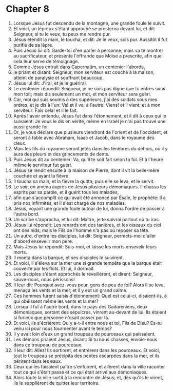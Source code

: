 # Chapter 8

1. Lorsque Jésus fut descendu de la montagne, une grande foule le suivit.
2. Et voici, un lépreux s'étant approché se prosterna devant lui, et dit: Seigneur, si tu le veux, tu peux me rendre pur.
3. Jésus étendit la main, le toucha, et dit: Je le veux, sois pur. Aussitôt il fut purifié de sa lèpre.
4. Puis Jésus lui dit: Garde-toi d'en parler à personne; mais va te montrer au sacrificateur, et présente l'offrande que Moïse a prescrite, afin que cela leur serve de témoignage.
5. Comme Jésus entrait dans Capernaüm, un centenier l'aborda,
6. le priant et disant: Seigneur, mon serviteur est couché à la maison, atteint de paralysie et souffrant beaucoup.
7. Jésus lui dit: J'irai, et je le guérirai.
8. Le centenier répondit: Seigneur, je ne suis pas digne que tu entres sous mon toit; mais dis seulement un mot, et mon serviteur sera guéri.
9. Car, moi qui suis soumis à des supérieurs, j'ai des soldats sous mes ordres; et je dis à l'un: Va! et il va; à l'autre: Viens! et il vient; et à mon serviteur: Fais cela! et il le fait.
10. Après l'avoir entendu, Jésus fut dans l'étonnement, et il dit à ceux qui le suivaient: Je vous le dis en vérité, même en Israël je n'ai pas trouvé une aussi grande foi.
11. Or, je vous déclare que plusieurs viendront de l'orient et de l'occident, et seront à table avec Abraham, Isaac et Jacob, dans le royaume des cieux.
12. Mais les fils du royaume seront jetés dans les ténèbres du dehors, où il y aura des pleurs et des grincements de dents.
13. Puis Jésus dit au centenier: Va, qu'il te soit fait selon ta foi. Et à l'heure même le serviteur fut guéri.
14. Jésus se rendit ensuite à la maison de Pierre, dont il vit la belle-mère couchée et ayant la fièvre.
15. Il toucha sa main, et la fièvre la quitta; puis elle se leva, et le servit.
16. Le soir, on amena auprès de Jésus plusieurs démoniaques. Il chassa les esprits par sa parole, et il guérit tous les malades,
17. afin que s'accomplît ce qui avait été annoncé par Ésaïe, le prophète: Il a pris nos infirmités, et il s'est chargé de nos maladies.
18. Jésus, voyant une grande foule autour de lui, donna l'ordre de passer à l'autre bord.
19. Un scribe s'approcha, et lui dit: Maître, je te suivrai partout où tu iras.
20. Jésus lui répondit: Les renards ont des tanières, et les oiseaux du ciel ont des nids; mais le Fils de l'homme n'a pas où reposer sa tête.
21. Un autre, d'entre les disciples, lui dit: Seigneur, permets-moi d'aller d'abord ensevelir mon père.
22. Mais Jésus lui répondit: Suis-moi, et laisse les morts ensevelir leurs morts.
23. Il monta dans la barque, et ses disciples le suivirent.
24. Et voici, il s'éleva sur la mer une si grande tempête que la barque était couverte par les flots. Et lui, il dormait.
25. Les disciples s'étant approchés le réveillèrent, et dirent: Seigneur, sauve-nous, nous périssons!
26. Il leur dit: Pourquoi avez-vous peur, gens de peu de foi? Alors il se leva, menaça les vents et la mer, et il y eut un grand calme.
27. Ces hommes furent saisis d'étonnement: Quel est celui-ci, disaient-ils, à qui obéissent même les vents et la mer?
28. Lorsqu'il fut à l'autre bord, dans le pays des Gadaréniens, deux démoniaques, sortant des sépulcres, vinrent au-devant de lui. Ils étaient si furieux que personne n'osait passer par là.
29. Et voici, ils s'écrièrent: Qu'y a-t-il entre nous et toi, Fils de Dieu? Es-tu venu ici pour nous tourmenter avant le temps?
30. Il y avait loin d'eux un grand troupeau de pourceaux qui paissaient.
31. Les démons priaient Jésus, disant: Si tu nous chasses, envoie-nous dans ce troupeau de pourceaux.
32. Il leur dit: Allez! Ils sortirent, et entrèrent dans les pourceaux. Et voici, tout le troupeau se précipita des pentes escarpées dans la mer, et ils périrent dans les eaux.
33. Ceux qui les faisaient paître s'enfuirent, et allèrent dans la ville raconter tout ce qui s'était passé et ce qui était arrivé aux démoniaques.
34. Alors toute la ville sortit à la rencontre de Jésus; et, dès qu'ils le virent, ils le supplièrent de quitter leur territoire.

